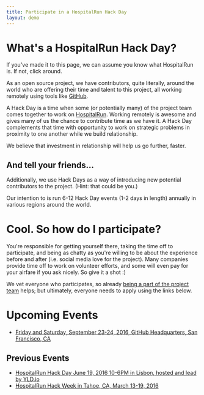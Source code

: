```yaml
---
title: Participate in a HospitalRun Hack Day
layout: demo
---
```


# What's a HospitalRun Hack Day?
If you've made it to this page, we can assume you know what HospitalRun is. If not, click around. 

As an open source project, we have contributors, quite literally, around the world who are offering their time and talent to this project, all working remotely using tools like [GitHub](https://github.com/HospitalRun). 

A Hack Day is a time when some (or potentially many) of the project team comes together to work on [HospitalRun](https://github.com/HospitalRun). Working remotely is awesome and gives many of us the chance to contribute time as we have it. A Hack Day complements that time with opportunity to work on strategic problems in proximity to one another while we build relationship. 

We believe that investment in relationship will help us go further, faster.

## And tell your friends...
Additionally, we use Hack Days as a way of introducing new potential contributors to the project. (Hint: that could be you.)

Our intention to is run 6-12 Hack Day events (1-2 days in length) annually in various regions around the world. 

# Cool. So how do I participate?
You're responsible for getting yourself there, taking the time off to participate, and being as chatty as you're willing to be about the experience before and after (i.e. social media love for the project). Many companies provide time off to work on volunteer efforts, and some will even pay for your airfare if you ask nicely. So give it a shot :)

We vet everyone who participates, so already [being a part of the project team](https://github.com/HospitalRun/hospitalrun-frontend/blob/master/.github/CONTRIBUTING.md) helps; but ultimately, everyone needs to apply using the links below.

# Upcoming Events
- <a href="https://docs.google.com/forms/d/e/1FAIpQLScY8IzsHNXuSnwJamdOosE2ZTVBAfG4UO3hDotudUDtq3Ld9w/viewform" target="_blank">Friday and Saturday, September 23-24, 2016, GitHub Headquarters, San Francisco, CA</a>

## Previous Events
- <a href="/lisbon" class="nav-link" target="_blank">HospitalRun Hack Day June 19, 2016 10-6PM in Lisbon, hosted and lead by YLD.io</a>
- <a href="/hack-week" class="nav-link" target="_blank">HospitalRun Hack Week in Tahoe, CA, March 13-19, 2016</a>